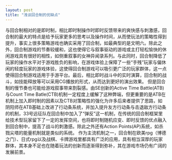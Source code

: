 ```yaml
---
layout: post
title: "浅谈回合制的优缺点"
--- 
```


与回合制相对的是即时制，相比即时制操作时即时反馈带来的爽快感与刺激感，回合制的最大的特点是给予玩家更多的思考以及操作时间，从而使玩法的策略性得到提升，事实上很多策略游戏也确实采用了回合制，如最典型的是文明六。除此之外，回合制游戏的节奏较缓和，这也使得它与叙事驱动的游戏或主打轻松愉快的休闲游戏具有很好的相性，如侧重叙事的女神异闻录系列。与此同时，回合制降低了玩家的操作水平对于游戏胜负的影响，在游戏体验上保障了一些“手残”玩家与偏休闲的轻度玩家的游戏体验，这使得回合制游戏可以吸引更广泛的玩家群体，这一点使得回合制游戏适用于手游平台。最后，相比即时战斗中的实时演算，回合制的战斗，如技能释放等可以采用CG播放的形式，从而达到更好的演出效果。
但是回合制的慢节奏也可能给游戏叙事带来割裂感。由SE创新的Active Time Battle(ATB)与Count Time Batle(CTB)机制一定程度上缓解了这种弊端，但更重要的是ATB在机制上加入即时制的因素以及CTB对策略性的强化为许多后来者提供了思路，如阴阳师在ATB基础上改进了行动条系统，并加入提升友方行动条与击退敌方行动条的机制，33号远征队在回合制中加入了“弹反”这一机制，在传统的回合制框架里给技术型玩家留下了一定的发挥空间，也将即时制随机应变、即时反馈的优点融入到回合制中，提高了战斗的刺激感。除此之外还有Action Points(AP)系统，如杀戮尖塔的能量机制就是类似的系统。
作为主流机制之一，回合制在欧美rpg（博德之门）、日式rpg以及战棋、卡牌游戏里都具有广泛的应用，具有相当深厚的玩家群体，其本身不足也在随着玩法的创新而逐渐得到弥补，其在游戏市场仍有广阔的发展前景。
